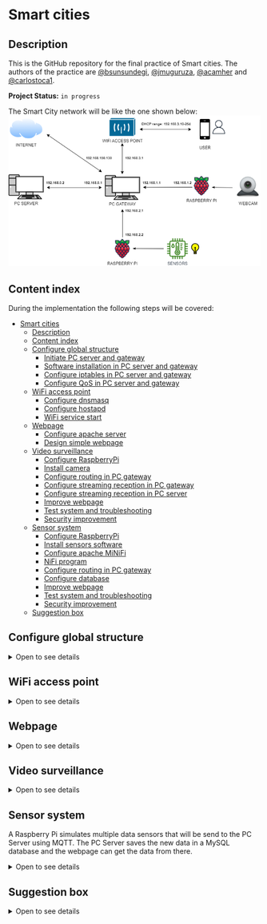 # Smart cities

## Description
This is the GitHub repository for the final practice of Smart cities. The authors of the practice are [@bsunsundegi](https://github.com/bsunsundegi), [@jmuguruza](https://github.com/jmuguruza), [@acamher](https://github.com/acamher) and [@carlostoca1](https://github.com/carlostoca1).

**Project Status:** `in progress`

The Smart City network will be like the one shown below:
![network_scheme](https://github.com/bsunsundegi/Smart-cities/blob/main/img/Network.png)

## Content index
During the implementation the following steps will be covered:

- [Smart cities](#smart-cities)
  - [Description](#description)
  - [Content index](#content-index)
  - [Configure global structure](#configure-global-structure)
    - [Initiate PC server and gateway](#initiate-pc-server-and-gateway)
    - [Software installation in PC server and gateway](#software-installation-in-pc-server-and-gateway)
    - [Configure iptables in PC server and gateway](#configure-iptables-in-pc-server-and-gateway)
    - [Configure QoS in PC server and gateway](#configure-qos-in-pc-server-and-gateway)
  - [WiFi access point](#wifi-access-point)
    - [Configure dnsmasq](#configure-dnsmasq)
    - [Configure hostapd](#configure-hostapd)
    - [WiFi service start](#wifi-service-start)
  - [Webpage](#webpage)
    - [Configure apache server](#configure-apache-server)
    - [Design simple webpage](#design-simple-webpage)
  - [Video surveillance](#video-surveillance)
    - [Configure RaspberryPi](#configure-raspberrypi)
    - [Install camera](#install-camera)
    - [Configure routing in PC gateway](#configure-routing-in-pc-gateway)
    - [Configure streaming reception in PC gateway](#configure-streaming-reception-in-pc-gateway)
    - [Configure streaming reception in PC server](#configure-streaming-reception-in-pc-server)
    - [Improve webpage](#improve-webpage)
    - [Test system and troubleshooting](#test-system-and-troubleshooting)
    - [Security improvement](#security-improvement)
  - [Sensor system](#sensor-system)
    - [Configure RaspberryPi](#configure-raspberrypi-1)
    - [Install sensors software](#install-sensors-software)
    - [Configure apache MiNiFi](#configure-apache-minifi)
    - [NiFi program](#nifi-program)
    - [Configure routing in PC gateway](#configure-routing-in-pc-gateway-1)
    - [Configure database](#configure-database)
    - [Improve webpage](#improve-webpage-1)
    - [Test system and troubleshooting](#test-system-and-troubleshooting-1)
    - [Security improvement](#security-improvement-1)
  - [Suggestion box](#suggestion-box)

## Configure global structure
<details>
<summary>Open to see details</summary>
  
### Initiate PC server and gateway

The operating system chosen for both the PC server and the PC gateway is Ubuntu 22.04. Each one of these PCs are executed in different virtual machines.
For the case of the PC server, Apache Web Server is installed to host the webpage that later will be used.

### Software installation in PC server and gateway

After launching the virtual machines for server and gateway, some software kit has to be installed. It is recommended to use the two scripts that are located in `~/1-Configure-global-structure`, named `gateway_software.sh` and `server_software.sh`. Execute them and accept when asked in the installation process.

### Configure iptables in PC server and gateway

Afterwards, the iptables are configured. In the gateway side the 5 interfaces are defined (server, webcam, sensors, WiFi and Internet), each one with a given IP. Then, some iptable rules are added, according to each of the 5 services. The file is again in the first folder with the name `gateway_iptables.sh`. On the other side, the iptables configuration file for the server will be `server_iptables.sh`; run both scripts and verify that there are no errors.

### Configure QoS in PC server and gateway

Lastly, a QoS configuration is made, to distribute the available bandwith between the different processes. In the gateway side, the uplink traffic to the server is limited to 1 Mbps, while the downlink is limited to 5 Mbps. Regarding the server, the downlink traffic is 20 Mbps. The file `gateway_qdisc.sh` was already executed when running `gateway_iptables.sh`, so executing `server_qdisc.sh` is enough. Verify, once again, that you do not receive any error.
    
</details>
  
## WiFi access point
<details>
<summary>Open to see details</summary>
  
### Configure dnsmasq

The first step of the WiFi access point will be configuring a DNS and DHCP server; for that purpose dnsmasq will be used. In the configuration file the interface is set to `wlan`, binding interface is enabled and a DHCP range is defined according to the general network scheme. Then, go to`~/2-WiFi-access-point` and execute the file `dnsmasq.conf`.
  
### Configure hostapd
  
Second, the access point needs to be implemented. Parameters like channel, password, interface are defined in the configuration file. Now again, go to `~/2-WiFi-access-point` and execute the file `hostapd.conf`.
  
### WiFi service start

Finally, when both the DNS/DHCP and the access point have been configured, they need to be started. Optionally, use from the same directory the script `wifi.sh`, that will do this task automatically when executed.

</details>

## Webpage
<details>
<summary>Open to see details</summary>
  
### Configure apache server

The following guide was used to install the Apache Web Server: [Installing Apache Web Server](https://www.digitalocean.com/community/tutorials/how-to-install-the-apache-web-server-on-ubuntu-22-04)

In the next picture it can bee seen that the web server has been well deployed
![apache_desplegado](https://user-images.githubusercontent.com/73036899/208314731-f36bb996-685d-488f-9bd8-0089475fd43a.jpg)

### Design simple webpage
If the admin wants to see data such as video surveillance, sensor data or the suggestions submitted by the users in the suggestion box, the webpage deployed for that would look like the following one:

![server_webpage](https://user-images.githubusercontent.com/73036899/209978766-0ec14590-6ca6-43f5-8864-235af8aa5e55.jpg)

This page has three buttons. Each button corresponds to each one of the 3 possible types of data. If the admin would like to return back to the main page, it would be possible through the button that appears on screen when whichever button is pressed.
</details>

## Video surveillance
<details>
<summary>Open to see details</summary>
  
### Configure RaspberryPi
At first, the RaspberryPi only has the Raspbian image and the operating system generated by the image. Just by connecting it through HDMI will not work. So in order for this to work, we have to do the following steps.

1. Unplug the RaspberryPi and extract the SD Card.

2. If your computer does not have a MicroSD Card Slot, plug the MicroSD Card to the PC through a MicroSD to USB device.

3. Find the file named 'config.txt' and open it. To be able to send images through HDMI some parameters of this file will have to be modified.
![configtxt](https://user-images.githubusercontent.com/73036899/209112138-1d22a620-88e8-4885-ae45-ba7c84ab4c03.jpg)

This files are commented with a '#' so just removing the '#' will be enough. The parameters that have to be uncommented are:
  - `hdmi_safe = 1`
  - `hdmi_force_hotplug = 1`
  - `hdmi_drive = 2`
  
  
![hdmi](https://user-images.githubusercontent.com/73036899/209112929-2fbd5c7a-7e76-47b4-9afe-c42dfb6fbdaf.jpg)

Once this parameters are uncommented, the RaspberryPi HDMI will work.

4. Remove the MicroSD Card from the PC and plug it back to the RaspberryPi.  

5. Switch on the RaspberryPi and connect it to any monitor through HDMI.

The RaspberryPi Boot Image should appear on the screen.
![raspi image](https://user-images.githubusercontent.com/73036899/209113233-feecea97-2b17-48fb-a2f4-c921b6c6b6e6.jpg)

Now, the next step will be to configure Raspbian, the operating system of the RaspberryPi. This configuration is easy, choose the language and region you are the most comfortable with and connect it to a Wi-Fi network if possible, this way the Raspberry can update the software to the latest release.

After this is done, the Raspberry will be configured and ready to use. If everything has been done well, the Desktop should be seen.
![captura_desktop](https://user-images.githubusercontent.com/73036899/209117910-1fd5273c-c10f-45d1-92e7-8998244c6cd1.png)

### Install camera
First of all, to make this task easier, unplug the RaspberryPi and go to the config.txt file. Find the parameter camera_auto_detect=1 and uncomment it. This will make the RaspberryPi autodetect the camera without needing additional software or hardware.
![camera](https://user-images.githubusercontent.com/73036899/209114886-27a17085-ee40-46cc-9a0d-370d8bc7ed26.jpg)
  
To test if the camera works, we install a simple camera software called guvcview.
  
For this, open a terminal and execute the following command:
 
  `sudo apt-get update`
  
  `sudo apt-get upgrade`
  
  `sudo apt-get install guvcview`
  
  `sudo usermod -G video pi`
  
  `sudo modprobe uvcvideo`
  
  `reboot`
  
After rebooting the device, a new program should appear in the "sound and video" tab in the main menu called "guvcview".
  
![guvcview](https://user-images.githubusercontent.com/73036899/209123215-1f7f652f-4b16-4c4f-a97e-1c8cff6201fa.png)
  
Open it and the camera should appear automatically
  
![software_camara](https://user-images.githubusercontent.com/73036899/209123307-0df4950a-74ac-4a2f-baf3-dbe4a53c798e.png)

To change the IP address of the raspberry, the configuration file `/etc/dhcpcd.conf` has to be modified so anytime the device is switched on it is configured by default and there is no need to execute any additional lines everytime.

Now, to get the video from the webcam, mjpg streamer must be installed. For this, open a terminal and enter the following commands:

`sudo apt update`

`sudo apt install snapd`

`sudo reboot`

`sudo snap install core`

`sudo snap install mjpg-streamer`

This will install a program that detects USB webcams and also serves as a streaming server.

To start streaming video, a terminal must be opened in the Raspberry to enter the following command:

`mjpg_streamer`

To modify the parameters of the video such as the frame rate, the resolution and the port through which the video will exit the Raspberry, execute the following file that has to be in the folder installed by the `sudo snap install mjpg-streamer` command:

`./start.sh`

The file `start.sh` is in the folder 4-Video-surveillance.

To view the video, the html file that corresponds to the video surveillance must be modified. The line that should be added is the following one:

`<img src="http://192.168.1.2:2500/?action=stream" width=800*device_width height=500*device_height />`

You should be able to see the video in real time.

### Configure routing in PC gateway
### Configure streaming reception in PC gateway
### Configure streaming reception in PC server
### Improve webpage
### Test system and troubleshooting
When connecting the Raspberry Pi to a PC monitor, it did not work using display port nor VGA, just using a HDMI-HDMI connection between them. In addition, in the 'config.txt' file the screen resolution needs to be changed, accordingly to monitor's resolution, in the parameter hdmi_mode; in our case a resolution of 640x480 was used.
### Security improvement

</details>

## Sensor system
A Raspberry Pi simulates multiple data sensors that will be send to the PC Server using MQTT. The PC Server saves the new data in a MySQL database and the webpage can get the data from there.
<details>
<summary>Open to see details</summary>
  
### Configure RaspberryPi
The OS of the Raspberry Pi was downloaded from the official web page and was installed using a Windows PC with a USB, writting the OS on a memory card. Then the memory is inserted on the raspberry and turned it on.

The next step is to configure the routing by inserting the IP commented on the scheme.

### Install sensors software
For the software it is necessary to install java with the order `sudo apt install java-8-openjdk`. After that it is necessary to set the global variable using `export JAVA_HOME=/usr/lib/jvm/java-8-openjdk`, this will help minifi when running.
It is also required an MQTT package with `sudo apt install mosquitto-clients`. This allowed us to test the program while running and setting the conections.

### Configure apache MiNiFi
MiNiFi is a lighter version of NiFi that consumes much less resources. This allows the Raspberry Pi to execute some flows created on NiFi. For downloading MiNiFi: `wget https://dlcdn.apache.org/nifi/1.19.1/minifi-1.19.1-bin.zip`, after decompressing the program it is necessary to import the `config.yml` file.
NiFi exports templates in format `xml`, but MiNiFi needs a `yml` and for that it is necessary to also install MiNiFi toolkit with `wget https://dlcdn.apache.org/nifi/1.19.1/minifi-toolkit-1.19.1-bin.zip` and decompressing that zip to. Once the toolkit is ready the command while staying on the main folder of the program on root user: `./bin/config.sh transform <input_file.xml> <output_file.yml>`. The last step is the move the new `yml` file to the folder `${minifi_path}/conf/config.yml`.

With the program ready to be executed: `./bin/minifi.sh start` being on the root folder of the minifi download.

### NiFi program
The MQTT publisher and subscriber were created using NiFi.

Publisher works with three street lights sending data over MQTT to the Server PC using Gateway PC path.
![NiFi](img/nifi_publishers.jpg)

Each process has the same structure, using three blocks conforming a JSON which will be sent to the server. The JSON structure is represented in `5-Sensos-system/estructure.json`.
![Publisher_1](img/nifi_publishers2.jpg)

This proccess saves the data to a MySQL database but during the proccess it extract the JSON data and updates the DATETIME atribute to a `YYYY-MM-DD HH:mm:ss` format.
![Subscriber](img/nifi_subscriber.jpg)

### Configure routing in PC gateway

The PC gateway was already configured to allow routing throwards the machine. It also has installed the mosquitto package because the PC is the broker which join the publishers and the subscribers of the protocol.

### Configure database
The database was MySQL database. The install is `sudo apt install mysql-server` and the access to the DB is `sudo mysql -u smartcities -p`.
The database was made following the next structure:
```sql
  CREATE TABLE SENSORS (
    REGISTERID INT(10) PRIMARY KEY AUTO_INCREMENT,
    SENSORID VARCHAR(25),
    LATITUDE DECIMAL(8, 6),
    LONGITUDE DECIMAL(9, 6),
    DATETIME DATETIME,
    TEMPERATURE INT(3),
    ENERGY INT(3),
    LIGHTSTATUS BIT(1)
  );
```

### Improve webpage
In the webpage was added a php file that makes a query to the database for knowing the IDs of the sensors inside the database. Then other php file do another query which shows the data from the last 2 weeks in order from most recent to the oldest.

### Test system and troubleshooting

During the testing ocurred multiple errors that were solved as:

1. MiNiFi needs to have java-8-openjdk installed, the latest version (java-11-openjdk) doesn't work. That generates errors during the transformation from `xml` to `yml`.
2. Once the template is transformed and correctly moved to the path, the aplication needs an extra package for sending the MQTT messages, that package is `nifi-mqtt-nar-X.X.X.nar`.

### Security improvement

</details>

## Suggestion box
<details>
<summary>Open to see details</summary>
</details>
